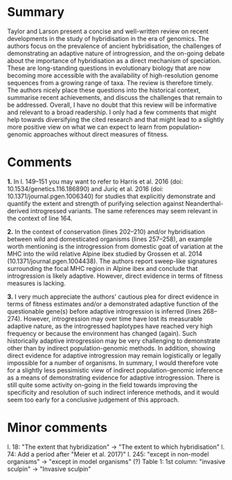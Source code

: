 # Summary

Taylor and Larson present a concise and well-written review on recent developments in the study of hybridisation in the era of genomics. The authors focus on the prevalence of ancient hybridisation, the challenges of demonstrating an adaptive nature of introgression, and the on-going debate about the importance of hybridisation as a direct mechanism of speciation. These are long-standing questions in evolutionary biology that are now becoming more accessible with the availability of high-resolution genome sequences from a growing range of taxa. The review is therefore timely. The authors nicely place these questions into the historical context, summarise recent achievements, and discuss the challenges that remain to be addressed. Overall, I have no doubt that this review will be informative and relevant to a broad readership. I only had a few comments that might help towards diversifying the cited research and that might lead to a slightly more positive view on what we can expect to learn from population-genomic approaches without direct measures of fitness.

# Comments

**1.** In l. 149–151 you may want to refer to Harris et al. 2016 (doi: 10.1534/genetics.116.186890) and Juriç et al. 2016 (doi: 10.1371/journal.pgen.1006340) for studies that explicitly demonstrate and quantify the extent and strength of purifying selection against Neanderthal-derived introgressed variants. The same references may seem relevant in the context of line 164.

**2.** In the context of conservation (lines 202–210) and/or hybridisation between wild and domesticated organisms (lines 257–258), an example worth mentioning is the introgression from domestic goat of variation at the MHC into the wild relative Alpine ibex studied by Grossen et al. 2014 (10.1371/journal.pgen.1004438). The authors report sweep-like signatures surrounding the focal MHC region in Alpine ibex and conclude that introgression is likely adaptive. However, direct evidence in terms of fitness measures is lacking. 

**3.** I very much appreciate the authors' cautious plea for direct evidence in terms of fitness estimates and/or a demonstrated adaptive function of the questionable gene(s) before adaptive introgression is inferred (lines 268–274). However, introgression may over time have lost its measurable adaptive nature, as the introgressed haplotypes have reached very high frequency or because the environment has changed (again). Such historically adaptive introgression may be very challenging to demonstrate other than by indirect population-genomic methods. In addition, showing direct evidence for adaptive introgression may remain logistically or legally impossible for a number of organisms. In summary, I would therefore vote for a slightly less pessimistic view of indirect population-genomic inference as a means of demonstrating evidence for adaptive introgression. There is still quite some activity on-going in the field towards improving the specificity and resolution of such indirect inference methods, and it would seem too early for a conclusive judgement of this approach. 


# Minor comments

l.  18: "The extent that hybridization" -> "The extent to which hybridisation"
l.  74: Add a period after "Meier et al. 2017)"
l. 245: "except in non-model organisms" -> "except in model organisms" (?)
Table 1: 1st column: "invasive sculpin" -> "Invasive sculpin"
